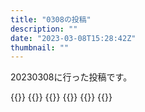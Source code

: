 ```yaml
---
title: "0308の投稿"
description: ""
date: "2023-03-08T15:28:42Z"
thumbnail: ""
---
```

20230308に行った投稿です。
<!--more-->
{{<othersns text="ノストラダムス、サンタクロースと同程度には信じてたとは思うけどそれがどれくらいかというとどうだろうな" url="https://qunagi.qunagi.net/notice/ATOq1KizV228BGphx2" screenname="jme/k.h" date="2023-03-08T08:09:41.000Z">}}
{{<othersns text="リレーショナル" url="https://qunagi.qunagi.net/notice/ATOHxoqGBZ2XzJNyrY" screenname="jme/k.h" date="2023-03-08T01:48:04.000Z">}}
{{<othersns text="何の略か気にしてなかったけどMisskey Flavored Markdownなのか" url="https://qunagi.qunagi.net/notice/ATOEwPFfXmxqT9uCCu" screenname="jme/k.h" date="2023-03-08T01:14:12.000Z">}}
{{<othersns text="読みたいものを読むの部分が昔は人を見つければいいと思ってたけど、今は特定の話題用のコミュニティがあった方がいいっていう風に変わってきたか<br/>これはTwitter生きてるうちはこっちをあまり使わないのからもそうなんだよなあ<br/>FGOの攻略編成を見たいってなったときにこっちだと厳しい。自分の鯖が知らない奴はどうやっても自分の鯖ではどうしようもないから<br/>ただ負荷的に個人でなんかすごいことをやるわけにも" url="https://qunagi.qunagi.net/notice/ATOEUvTw7TtEJxTWs4" screenname="jme/k.h" date="2023-03-08T01:09:14.000Z">}}
{{<othersns text="だからまあ自分の望みを満たしてくれるのはTwitterのおすすめがわりと近いとは思うんだよな<br/>まあ、勝手に時系列を無視したりTwitter側が推したいツイートが優先的に出るからTwitterは駄目だけど<br/><br/>大学時代の研究に微妙にかすってるのもあって、全投稿を取得して勝手に話題ごとに分類してくれないかなあとも思うけど、それは分散とは相性が良くない気がするんだよな<br/>この特定の話題を見たいって考えはこの鯖立てた時にはなかったなあ、そういえば" url="https://qunagi.qunagi.net/notice/ATOBTzWLJnEuh9SnWi" screenname="jme/k.h" date="2023-03-08T00:35:27.000Z">}}
{{<othersns text="使用感として匿名掲示板とかとの違いを考えると自分のことを書ける場があるってとこだと思うんだよな。<br/>アカウントがあって話題ごとに参加する、みたいな形式だとdiscordがわりと使われてるんかなあ<br/>あれで自分のことを書こうと思うとそれ用のサーバーを立てる必要があるみたいな感じになるのかな、詳しくないけど。なんかなあ。あと見るだけでも参加しないといけないっていうのが自分には心理的にハードルが高いんだよな。<br/><br/>提供側的には自分としては低コストで自分のやりたいことができてほしいから、自分の感覚だと見たい数人の投稿が見れて知り合い数人に届ければいいActivityPubのかんじの考え方でいいんだけど、まあ最近感じてるのは特定のゲームに対する情報を得たいって思うことが増えたからそういうのができる仕組みが欲しいってところか。これはPoEの攻略情報が日本語だと個人ブログかdiscordにしか無さそうなのとその雰囲気が良かったからそう思うようになったわけなんだけど" url="https://qunagi.qunagi.net/notice/ATO9UlJ3S73WzWUJ7I" screenname="jme/k.h" date="2023-03-08T00:13:11.000Z">}}
